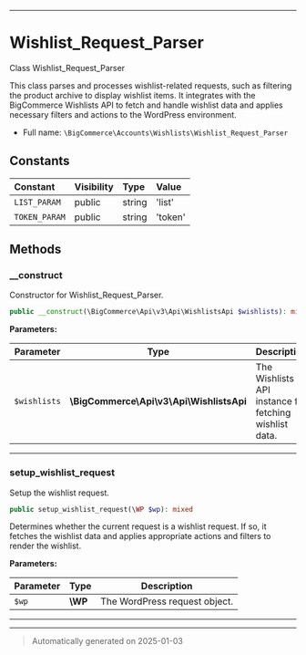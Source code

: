 ***

# Wishlist_Request_Parser

Class Wishlist_Request_Parser

This class parses and processes wishlist-related requests, such as filtering
the product archive to display wishlist items. It integrates with the BigCommerce
Wishlists API to fetch and handle wishlist data and applies necessary filters
and actions to the WordPress environment.

* Full name: `\BigCommerce\Accounts\Wishlists\Wishlist_Request_Parser`


## Constants

| Constant | Visibility | Type | Value |
|:---------|:-----------|:-----|:------|
|`LIST_PARAM`|public|string|&#039;list&#039;|
|`TOKEN_PARAM`|public|string|&#039;token&#039;|


## Methods


### __construct

Constructor for Wishlist_Request_Parser.

```php
public __construct(\BigCommerce\Api\v3\Api\WishlistsApi $wishlists): mixed
```








**Parameters:**

| Parameter | Type | Description |
|-----------|------|-------------|
| `$wishlists` | **\BigCommerce\Api\v3\Api\WishlistsApi** | The Wishlists API instance for fetching wishlist data. |





***

### setup_wishlist_request

Setup the wishlist request.

```php
public setup_wishlist_request(\WP $wp): mixed
```

Determines whether the current request is a wishlist request. If so, it fetches the
wishlist data and applies appropriate actions and filters to render the wishlist.






**Parameters:**

| Parameter | Type | Description |
|-----------|------|-------------|
| `$wp` | **\WP** | The WordPress request object. |





***


***
> Automatically generated on 2025-01-03
